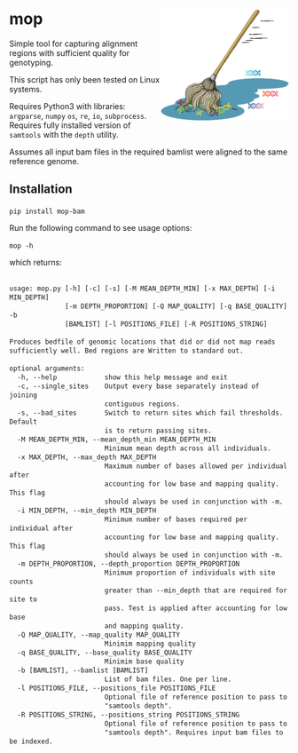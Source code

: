 # mop  <a href='https://github.com/RILAB/mop'><img src='fig/mop.png' align="right" height="200" /></a>


Simple tool for capturing alignment regions with sufficient quality for genotyping.

This script has only been tested on Linux systems.

Requires Python3 with libraries: `argparse`, `numpy` `os`, `re`, `io`, `subprocess`.
Requires fully installed version of `samtools` with the `depth` utility.

Assumes all input bam files in the required bamlist were aligned to the same reference genome. 

## Installation

`pip install mop-bam`

Run the following command to see usage options:

`mop -h`

which returns:

```

usage: mop.py [-h] [-c] [-s] [-M MEAN_DEPTH_MIN] [-x MAX_DEPTH] [-i MIN_DEPTH]
              [-m DEPTH_PROPORTION] [-Q MAP_QUALITY] [-q BASE_QUALITY] -b
              [BAMLIST] [-l POSITIONS_FILE] [-R POSITIONS_STRING]

Produces bedfile of genomic locations that did or did not map reads
sufficiently well. Bed regions are Written to standard out.

optional arguments:
  -h, --help            show this help message and exit
  -c, --single_sites    Output every base separately instead of joining
                        contiguous regions.
  -s, --bad_sites       Switch to return sites which fail thresholds. Default
                        is to return passing sites.
  -M MEAN_DEPTH_MIN, --mean_depth_min MEAN_DEPTH_MIN
                        Minimum mean depth across all individuals.
  -x MAX_DEPTH, --max_depth MAX_DEPTH
                        Maximum number of bases allowed per individual after
                        accounting for low base and mapping quality. This flag
                        should always be used in conjunction with -m.
  -i MIN_DEPTH, --min_depth MIN_DEPTH
                        Minimum number of bases required per individual after
                        accounting for low base and mapping quality. This flag
                        should always be used in conjunction with -m.
  -m DEPTH_PROPORTION, --depth_proportion DEPTH_PROPORTION
                        Minimum proportion of individuals with site counts
                        greater than --min_depth that are required for site to
                        pass. Test is applied after accounting for low base
                        and mapping quality.
  -Q MAP_QUALITY, --map_quality MAP_QUALITY
                        Minimim mapping quality
  -q BASE_QUALITY, --base_quality BASE_QUALITY
                        Minimim base quality
  -b [BAMLIST], --bamlist [BAMLIST]
                        List of bam files. One per line.
  -l POSITIONS_FILE, --positions_file POSITIONS_FILE
                        Optional file of reference position to pass to
                        "samtools depth".
  -R POSITIONS_STRING, --positions_string POSITIONS_STRING
                        Optional file of reference position to pass to
                        "samtools depth". Requires input bam files to be indexed.

```

